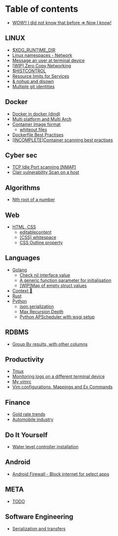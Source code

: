 # Table of contents

* [WOW!! I did not know that before => Now I know!](README.md)

## LINUX

* [$XDG\_RUNTIME\_DIR](linux/usdxdg\_runtime\_dir.md)
* [Linux namespaces - Network](linux/linux-namespaces-network.md)
* [Message an user at terminal device](linux/message-an-user-at-terminal-device.md)
* [\[WIP\] Zero Copy Networking](linux/wip-zero-copy-networking.md)
* [$HISTCONTROL](linux/usdhistcontrol.md)
* [Resource limits for Services](linux/resource-limits-for-services.md)
* [& nohup and disown](linux/and-nohup-and-disown.md)
* [Multiple git identities](linux/multiple-git-identities.md)

## Docker

* [Docker in docker (dind)](docker/docker-in-docker-dind.md)
* [Multi platform and Multi Arch](docker/multi-platform-and-multi-arch.md)
* [Container Image format](docker/container-image-format/README.md)
  * [whiteout files](docker/container-image-format/whiteout-files.md)
* [Dockerfile Best Practises](docker/dockerfile-best-practises.md)
* [\[INCOMPLETE\]Container scanning best practises](docker/incomplete-container-scanning-best-practises.md)

## Cyber sec

* [TCP Idle Port scanning (NMAP)](cyber-sec/tcp-idle-port-scanning-nmap.md)
* [Clair vulnerability Scan on a host](cyber-sec/cve-scanning.md)

## Algorithms <a href="#a-and-ds" id="a-and-ds"></a>

* [Nth root of a number](a-and-ds/nth-root-of-a-number.md)

## Web

* [HTML, CSS](web/html/README.md)
  * [editablecontent](web/html/editablecontent.md)
  * [\[CSS\] whitespace](web/html/css-whitespace.md)
  * [CSS Outline property](web/html/css-outline-property.md)

## Languages

* [Golang](languages/golang/README.md)
  * [Check nil interface value](languages/golang/check-nil-interface-value.md)
  * [A generic function parameter for initialisation](languages/golang/a-generic-function-parameter-for-initialisation.md)
  * [\[WIP\]Map of empty struct values](languages/golang/wip-map-of-empty-struct-values.md)
* [Context 🔑](languages/context.md)
* [Rust](languages/rust.md)
* [Python](languages/python/README.md)
  * [json serialization](languages/python/json-serialization.md)
  * [Max Recursion Depth](languages/python/max-recursion-depth.md)
  * [Python APScheduler with wsgi setup](languages/python/python-apscheduler-with-wsgi-setup.md)

## RDBMS

* [Group By results, with other columns](rdbms/group-by-results-with-other-columns.md)

## Productivity

* [Tmux](productivity/tmux.md)
* [Monitoring logs on a different terminal device](productivity/monitoring-logs-on-a-different-terminal-device.md)
* [My vimrc](productivity/my-vimrc.md)
* [Vim configurations, Mappings and Ex Commands](productivity/vim-configurations.md)

## Finance

* [Gold rate trends](finance/gold-rate-trends.md)
* [Automobile industry](finance/automobile-industry.md)

## Do It Yourself

* [Water level controller installation](do-it-yourself/water-level-controller-installation.md)

## Android

* [Android Firewall - Block internet for select apps](android/android-firewall-block-internet-for-select-apps.md)

## META

* [TODO](meta/todo.md)

## Software Engineering

* [Serialization and transfers](software-engineering/serialization-and-transfers.md)
